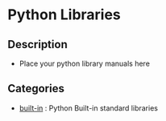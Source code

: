 # Python Libraries

## Description
+ Place your python library manuals here

## Categories
+ [built-in](built-in) : Python Built-in standard libraries



